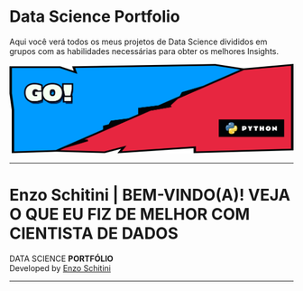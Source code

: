 # Data Science Portfolio
Aqui você verá todos os meus projetos de Data Science divididos em grupos com as habilidades necessárias para obter os melhores Insights.

<img src="https://raw.githubusercontent.com/enzoschitini/Adige/main/image/Group.png" alt="capa">

---

# **Enzo Schitini** | BEM-VINDO(A)! VEJA O QUE EU FIZ DE MELHOR COM CIENTISTA DE DADOS
DATA SCIENCE **PORTFÓLIO**<br> 
Developed by [Enzo Schitini](https://www.linkedin.com/in/enzoschitini/)

---
